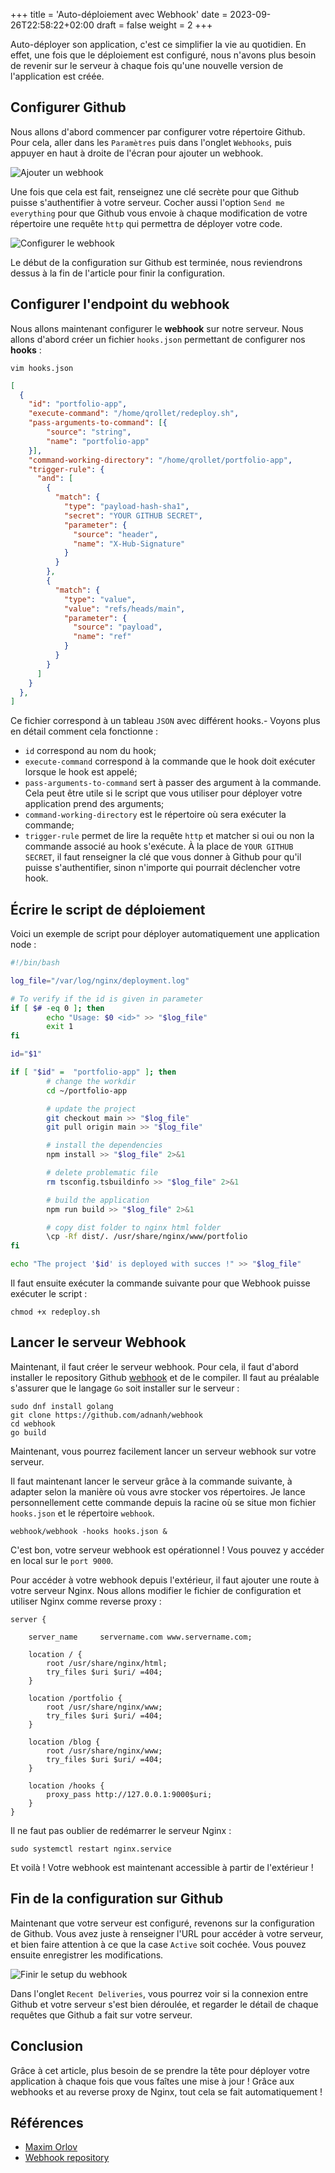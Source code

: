+++
title = 'Auto-déploiement avec Webhook'
date = 2023-09-26T22:58:22+02:00
draft = false
weight = 2
+++

Auto-déployer son application, c'est ce simplifier la vie au quotidien. En effet, une fois que le déploiement est configuré, nous n'avons plus besoin de revenir sur le serveur à chaque fois qu'une nouvelle version de l'application est créée.

## Configurer Github

Nous allons d'abord commencer par configurer votre répertoire Github. Pour cela, aller dans les `Paramètres` puis dans l'onglet `Webhooks`, puis appuyer en haut à droite de l'écran pour ajouter un webhook.

![Ajouter un webhook](/blog/images/server/add_webhook.png)

Une fois que cela est fait, renseignez une clé secrète pour que Github puisse s'authentifier à votre serveur. Cocher aussi l'option `Send me everything` pour que Github vous envoie à chaque modification de votre répertoire une requête `http` qui permettra de déployer votre code.

![Configurer le webhook](/blog/images/server/set_up_webhook.png)

Le début de la configuration sur Github est terminée, nous reviendrons dessus à la fin de l'article pour finir la configuration.


## Configurer l'endpoint du webhook

Nous allons maintenant configurer le **webhook** sur notre serveur. Nous allons d'abord créer un fichier `hooks.json` permettant de configurer nos **hooks** :

```shell
vim hooks.json
```

```json
[
  {
    "id": "portfolio-app",
    "execute-command": "/home/qrollet/redeploy.sh",
    "pass-arguments-to-command": [{
        "source": "string",
        "name": "portfolio-app"
    }],
    "command-working-directory": "/home/qrollet/portfolio-app",
    "trigger-rule": {
      "and": [
        {
          "match": {
            "type": "payload-hash-sha1",
            "secret": "YOUR GITHUB SECRET",
            "parameter": {
              "source": "header",
              "name": "X-Hub-Signature"
            }
          }
        },
        {
          "match": {
            "type": "value",
            "value": "refs/heads/main",
            "parameter": {
              "source": "payload",
              "name": "ref"
            }
          }
        }
      ]
    }
  },
]
```

Ce fichier correspond à un tableau `JSON` avec différent hooks.- Voyons plus en détail comment cela fonctionne :
- `id` correspond au nom du hook;
- `execute-command` correspond à la commande que le hook doit exécuter lorsque le hook est appelé;
- `pass-arguments-to-command` sert à passer des argument à la commande. Cela peut être utile si le script que vous utiliser pour déployer votre application prend des arguments;
- `command-working-directory` est le répertoire où sera exécuter la commande;
- `trigger-rule` permet de lire la requête `http` et matcher si oui ou non la commande associé au hook s'exécute. À la place de `YOUR GITHUB SECRET`, il faut renseigner la clé que vous donner à Github pour qu'il puisse s'authentifier, sinon n'importe qui pourrait déclencher votre hook.

## Écrire le script de déploiement

Voici un exemple de script pour déployer automatiquement une application node :

```bash
#!/bin/bash

log_file="/var/log/nginx/deployment.log"

# To verify if the id is given in parameter
if [ $# -eq 0 ]; then
        echo "Usage: $0 <id>" >> "$log_file"
        exit 1
fi

id="$1"

if [ "$id" =  "portfolio-app" ]; then
        # change the workdir
        cd ~/portfolio-app

        # update the project
        git checkout main >> "$log_file"
        git pull origin main >> "$log_file"

        # install the dependencies
        npm install >> "$log_file" 2>&1

        # delete problematic file
        rm tsconfig.tsbuildinfo >> "$log_file" 2>&1

        # build the application
        npm run build >> "$log_file" 2>&1

        # copy dist folder to nginx html folder
        \cp -Rf dist/. /usr/share/nginx/www/portfolio
fi

echo "The project '$id' is deployed with succes !" >> "$log_file"
```

Il faut ensuite exécuter la commande suivante pour que Webhook puisse exécuter le script :
```shell
chmod +x redeploy.sh
```

## Lancer le serveur Webhook

Maintenant, il faut créer le serveur webhook. Pour cela, il faut d'abord installer le repository Github [webhook](https://github.com/adnanh/webhook) et de le compiler. Il faut au préalable s'assurer que le langage `Go` soit installer sur le serveur :

```shell
sudo dnf install golang
git clone https://github.com/adnanh/webhook
cd webhook
go build
```

Maintenant, vous pourrez facilement lancer un serveur webhook sur votre serveur.

Il faut maintenant lancer le serveur grâce à la commande suivante, à adapter selon la manière où vous avre stocker vos répertoires. Je lance personnellement cette commande depuis la racine où se situe mon fichier `hooks.json` et le répertoire `webhook`.

```shell
webhook/webhook -hooks hooks.json &
```

C'est bon, votre serveur webhook est opérationnel ! Vous pouvez y accéder en local sur le `port 9000`.

Pour accéder à votre webhook depuis l'extérieur, il faut ajouter une route à votre serveur Nginx. Nous allons modifier le fichier de configuration et utiliser Nginx comme reverse proxy :
```shell
server {

    server_name     servername.com www.servername.com;

    location / {
        root /usr/share/nginx/html;
        try_files $uri $uri/ =404;
    }

    location /portfolio {
        root /usr/share/nginx/www;
        try_files $uri $uri/ =404;
    }

    location /blog {
        root /usr/share/nginx/www;
        try_files $uri $uri/ =404;
    }

    location /hooks {
        proxy_pass http://127.0.0.1:9000$uri;
    }
}
```

Il ne faut pas oublier de redémarrer le serveur Nginx :
```shell
sudo systemctl restart nginx.service
```

Et voilà ! Votre webhook est maintenant accessible à partir de l'extérieur !

## Fin de la configuration sur Github

Maintenant que votre serveur est configuré, revenons sur la configuration de Github. Vous avez juste à renseigner l'URL pour accéder à votre serveur, et bien faire attention à ce que la case `Active` soit cochée. Vous pouvez ensuite enregistrer les modifications.

![Finir le setup du webhook](/blog/images/server/finish_setup.png)

Dans l'onglet `Recent Deliveries`, vous pourrez voir si la connexion entre Github et votre serveur s'est bien déroulée, et regarder le détail de chaque requêtes que Github a fait sur votre serveur.

## Conclusion

Grâce à cet article, plus besoin de se prendre la tête pour déployer votre application à chaque fois que vous faîtes une mise à jour ! Grâce aux webhooks et au reverse proxy de Nginx, tout cela se fait automatiquement !

## Références
- [Maxim Orlov](https://maximorlov.com/automated-deployments-from-github-with-webhook/)
- [Webhook repository](https://github.com/adnanh/webhook)